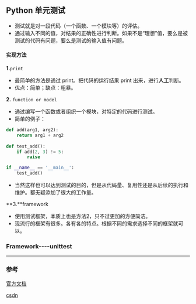 ## Python 单元测试

- 测试就是对一段代码（一个函数、一个模块等）的评估。
- 通过输入不同的值，对结果的正确性进行判断。如果不是“理想”值，要么是被测试的代码有问题，要么是测试的输入值有问题。

<!-- more -->

#### 实现方法

**1.**`print`

- 最简单的方法是通过 print。把代码的运行结果 print 出来，进行**人工**判断。
- 优点：简单；缺点：粗暴。



**2.** `function or model`

- 通过编写一个函数或者组织一个模块，对特定的代码进行测试。
- 简单的例子：
```python
def add(arg1, arg2):
    return arg1 + arg2
 
def test_add():
    if add(2, 3) != 5:
        raise 

if __name__ == '__main__':
    test_add()
```

- 当然这样也可以达到测试的目的，但是从代码量、复用性还是从后续的执行和维护。都无疑添加了很大的工作量。



**3.**framework

- 使用测试框架，本质上也是方法2，只不过更加的方便简洁。
- 现流行的框架有很多。各有各的特点。根据不同的需求选择不同的框架就可以。



### Framework----unittest

------















### 参考

[官方文档](https://docs.python.org/3/library/unittest.html)

[csdn](https://blog.csdn.net/huilan_same/article/details/52944782)

